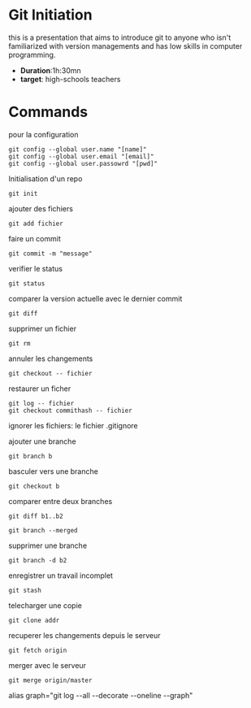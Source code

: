 # Git Initiation  
this is a presentation that aims to introduce git to anyone who isn't familiarized with version managements and has low skills in computer programming. 

- **Duration**:1h:30mn 
- **target**: high-schools teachers 


# Commands 
pour la configuration 

    git config --global user.name "[name]"
    git config --global user.email "[email]"
    git config --global user.passowrd "[pwd]"

Initialisation d'un repo 

    git init 

ajouter des fichiers 

    git add fichier 

faire un commit 

    git commit -m "message" 

verifier le status 

    git status 

comparer la version actuelle avec le dernier commit 

    git diff 

supprimer un fichier 

    git rm 

annuler les changements 

    git checkout -- fichier 

restaurer un ficher 

    git log -- fichier 
    git checkout commithash -- fichier 

ignorer les fichiers: 
    le fichier .gitignore 

ajouter une branche 

    git branch b 

basculer vers une branche 

    git checkout b

comparer entre deux branches 

    git diff b1..b2 

    git branch --merged 


supprimer une branche 

    git branch -d b2 

enregistrer un travail incomplet 

    git stash 

telecharger une copie 

    git clone addr

recuperer les changements depuis le serveur 

    git fetch origin


merger avec le serveur 

    git merge origin/master 



alias graph="git log --all --decorate --oneline --graph" 